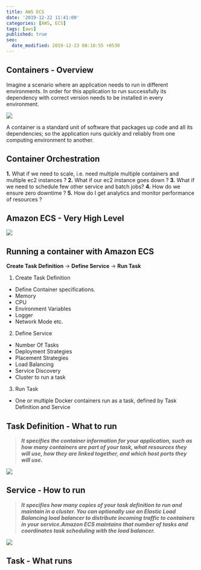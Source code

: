 ```yaml
---
title: AWS ECS
date: '2019-12-22 11:41:00'
categories: [AWS, ECS]
tags: [aws]
published: true
seo:
  date_modified: 2019-12-23 08:10:55 +0530
---
```


## Containers - Overview

Imagine a scenario where an application needs to run in different environments. In order for this application to run successfully its dependency with correct version needs to be installed in every environment.

<img src="{{ site.baseurl }}/assets/img/posts/amazon-ecs/Container-Overview-1.png"
     style=" float: center;
    display: block;
    margin-left: auto;
    margin-right: auto;" />

A container is a standard unit of software that packages up code and all its dependencies; so the application runs quickly and reliably from one computing environment to another.

## Container Orchestration

**1.** What if we need to scale, i.e. need multiple multiple containers and multiple ec2 instances ?
**2.** What if our ec2 instance goes down ? 
**3.** What if we need to schedule few other service and batch jobs?
**4.** How do we ensure zero downtime ?
**5.** How do I get analytics and monitor performance of resources ?

## Amazon ECS - Very High Level

<img src="{{ site.baseurl }}/assets/img/posts/amazon-ecs/ecs-high-level.png"
     style=" float: center;
    display: block;
    margin-left: auto;
    margin-right: auto;" />

## Running a container with Amazon ECS

**Create Task Definition** &rarr; **Define Service** &rarr; **Run Task**

1. Create Task Definition
* Define Container specifications.
* Memory
* CPU
* Environment Variables
* Logger
* Network Mode etc.
2. Define Service
* Number Of Tasks
* Deployment Strategies
* Placement Strategies
* Load Balancing
* Service Discovery
* Cluster to run a task
3. Run Task 
* One or multiple Docker containers run as a task, defined by Task Definition and Service

## Task Definition - What to run
> **_It specifies the container information for your application, such as how many containers are part of your task, what resources they will use, how they are linked together, and which host ports they will use._**

<img src="{{ site.baseurl }}/assets/img/posts/amazon-ecs/Task-Definition.png"
     style=" float: center;
    display: block;
    margin-left: auto;
    margin-right: auto;" />

## Service - How to run
> **_It specifies how many copies of your task definition to run and maintain in a cluster. You can optionally use an Elastic Load Balancing load balancer to distribute incoming traffic to containers in your service.Amazon ECS maintains that number of tasks and coordinates task scheduling with the load balancer._**

<img src="{{ site.baseurl }}/assets/img/posts/amazon-ecs/ECS-Service.png"
     style=" float: center;
    display: block;
    margin-left: auto;
    margin-right: auto;" />

## Task - What runs